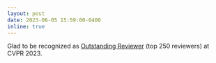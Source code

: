```yaml
---
layout: post
date: 2023-06-05 15:59:00-0400
inline: true
---
```

Glad to be recognized as [Outstanding Reviewer](https://cvpr2023.thecvf.com/Conferences/2023/OutstandingReviewers) (top 250 reviewers) at CVPR 2023.


